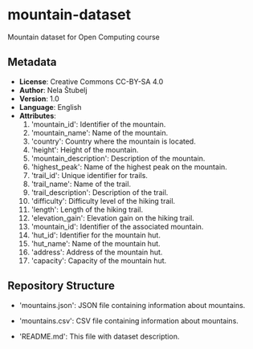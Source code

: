 # mountain-dataset
Mountain dataset for Open Computing course

 ## Metadata
 - **License**: Creative Commons CC-BY-SA 4.0
 - **Author**: Nela Štubelj
 - **Version**: 1.0
 - **Language**: English
 - **Attributes**: 
	1. 'mountain_id': Identifier of the mountain.
	2. 'mountain_name': Name of the mountain.
	3. 'country': Country where the mountain is located.
	4. 'height': Height of the mountain.
	5. 'mountain_description': Description of the mountain.
	6. 'highest_peak': Name of the highest peak on the mountain.
	7. 'trail_id': Unique identifier for trails.
	8. 'trail_name': Name of the trail.
	9. 'trail_description': Description of the trail.
	10. 'difficulty': Difficulty level of the hiking trail.
	11. 'length': Length of the hiking trail.
	12. 'elevation_gain': Elevation gain on the hiking trail.
	13. 'mountain_id': Identifier of the associated mountain.
	14. 'hut_id': Identifier for the mountain hut.
	15. 'hut_name': Name of the mountain hut.
	16. 'address': Address of the mountain hut.
	17. 'capacity': Capacity of the mountain hut.



 ## Repository Structure
 
 - 'mountains.json': JSON file containing information about mountains.
 - 'mountains.csv': CSV file containing information about mountains.

 - 'README.md': This file with dataset description.
 
	
